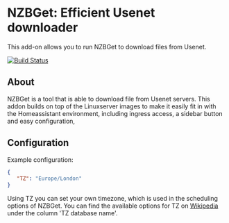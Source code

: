# NZBGet: Efficient Usenet downloader
This add-on allows you to run NZBGet to download files from Usenet.

<!-- START_GEN_BADGES -->
 [![Build Status](https://badges.herokuapp.com/travis.com/Taapie/hassio-addons?branch=feature/nzbget&label=armv7&env=ADDON=%22nzbget%22%20ARCH=%22armv7%22)](https://travis-ci.com/Taapie/hassio-addons)
<!-- END_GEN_BADGES -->

## About

NZBGet is a tool that is able to download file from Usenet servers. This addon builds on top of the Linuxserver images to make it easily fit in with the Homeassistant environment, including ingress access, a sidebar button and easy configuration,

## Configuration

Example configuration:

```json
{
   "TZ": "Europe/London"
}
```

Using TZ you can set your own timezone, which is used in the scheduling options of NZBGet. You can find the available options for TZ on [Wikipedia](https://en.wikipedia.org/wiki/List_of_tz_database_time_zones) under the column 'TZ database name'.
